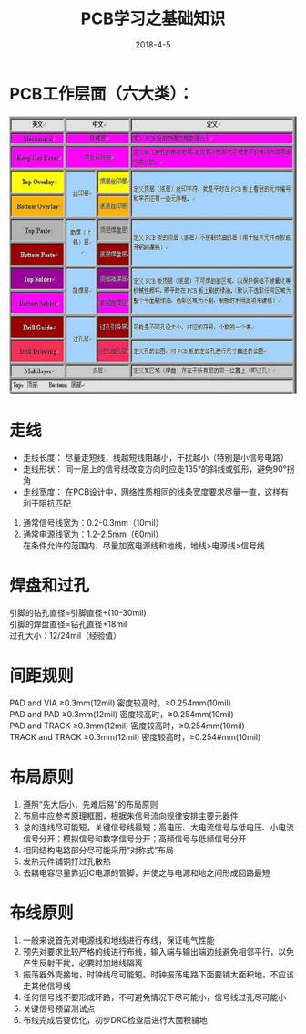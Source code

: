 ﻿---
layout: post
title: PCB学习之基础知识
date: 2018-4-5
categories: blog
tags: [PCB,AD16]
description: 文章金句。
---

# PCB工作层面（六大类）：
![PCB_Level](https://github.com/SKYESCAPE/SKYESCAPE.GITHUB.IO/raw/master/article_image/2_1.jpg)

# 走线
* 走线长度：
尽量走短线，线越短线阻越小，干扰越小（特别是小信号电路）
* 走线形状：
同一层上的信号线改变方向时应走135°的斜线或弧形，避免90°拐角
* 走线宽度：
在PCB设计中，网络性质相同的线条宽度要求尽量一直，这样有利于阻抗匹配
1. 通常信号线宽为：0.2-0.3mm（10mil）
2. 通常电源线宽为：1.2-2.5mm（60mil）  
在条件允许的范围内，尽量加宽电源线和地线，地线>电源线>信号线

# 焊盘和过孔
引脚的钻孔直径=引脚直径+(10-30mil)  
引脚的焊盘直径=钻孔直径+18mil  
过孔大小：12/24mil（经验值）

# 间距规则</br>
PAD and VIA ≥0.3mm(12mil) 密度较高时，≥0.254mm(10mil)  
PAD and PAD ≥0.3mm(12mil) 密度较高时，≥0.254mm(10mil)  
PAD and TRACK ≥0.3mm(12mil) 密度较高时，≥0.254mm(10mil)  
TRACK and TRACK ≥0.3mm(12mil) 密度较高时，≥0.254#mm(10mil)

# 布局原则
1. 遵照“先大后小，先难后易”的布局原则
2. 布局中应参考原理框图，根据朱信号流向规律安排主要元器件
3. 总的连线尽可能短，关键信号线最短；高电压、大电流信号与低电压、小电流信号分开；模拟信号和数字信号分开；高频信号与低频信号分开
4. 相同结构电路部分尽可能采用“对称式”布局
5. 发热元件铺铜打过孔散热
6. 去耦电容尽量靠近IC电源的管脚，并使之与电源和地之间形成回路最短

# 布线原则
1. 一般来说首先对电源线和地线进行布线，保证电气性能
2. 预先对要求比较严格的线进行布线，输入端与输出端边线避免相邻平行，以免产生反射干扰，必要时加地线隔离
3. 振荡器外壳接地，时钟线尽可能短。时钟振荡电路下面要铺大面积地，不应该走其他信号线
4. 任何信号线不要形成环路，不可避免情况下尽可能小，信号线过孔尽可能小
5. 关键信号预留测试点
6. 布线完成后要优化，初步DRC检查后进行大面积铺地
	






